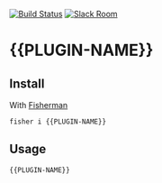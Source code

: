 [![Build Status][travis-badge]][travis-link]
[![Slack Room][slack-badge]][slack-link]

# {{PLUGIN-NAME}}

## Install

With [Fisherman]

```
fisher i {{PLUGIN-NAME}}
```

## Usage

```fish
{{PLUGIN-NAME}}
```

[travis-link]: https://travis-ci.org/{{OWNER-NAME}}/{{PLUGIN-NAME}}
[travis-badge]: https://img.shields.io/travis/{{OWNER-NAME}}/{{PLUGIN-NAME}}.svg?style=flat-square
[slack-link]: https://fisherman-wharf.herokuapp.com/
[slack-badge]: https://img.shields.io/badge/slack-join%20the%20chat-00B9FF.svg?style=flat-square
[Fisherman]: https://github.com/fisherman/fisherman
